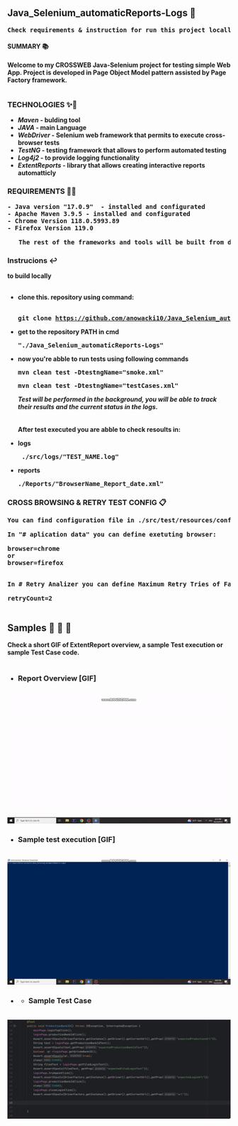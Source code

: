 ## Java_Selenium_automaticReports-Logs 📰
<pre>
<b>Check requirements & instruction for run this project locally or checkout samples bellow 🔽 <b>
</pre>
#### SUMMARY 📚

Welcome to my **CROSSWEB** Java-Selenium project for testing simple Web App.
Project is developed in **Page Object Model** pattern assisted by **Page Factory** framework.
<Pre></Pre>
### TECHNOLOGIES ✨💫
-  <b><i>Maven</b></i> -  bulding tool
-  <b><i>JAVA</b></i> -  main Language
-  <b><i>WebDriver</b></i> -  Selenium web framework that permits to execute cross-browser tests
-  <b><i>TestNG</b></i> -  testing framework that allows to perform automated testing
-  <b><i>Log4j2</b></i> -  to provide logging functionality
-  <b><i>ExtentReports</b></i>  -  library that allows creating interactive reports automatticly

</Pre>
  
### REQUIREMENTS 💂‍♂️
<pre>
- <b>Java version "17.0.9" </b> - installed and configurated
- <b>Apache Maven 3.9.5</b> - installed and configurated
- <b>Chrome Version 118.0.5993.89</b> 
- <b>Firefox Version 119.0 </b>
  
   <b>The rest of the frameworks and tools will be built from dependencies in pom.xml. </b>
</pre>

<h3>Instrucions ↩️</h3> to build locally<br></br>

- **clone this. repository using command:**
  <br></br><pre>git clone https://github.com/anowacki10/Java_Selenium_automaticReports-Logs.git</pre>
- **get to the repository PATH in cmd** <pre> "./Java_Selenium_automaticReports-Logs"</pre>
- **now you're abble to run tests using following commands** <pre>mvn clean test -DtestngName="smoke.xml"</pre> <pre>mvn clean test -DtestngName="testCases.xml"</pre>

  <i>   Test will be performed in the background, you will be able to track their results and the current status in the logs.</i> <br><br/><br>After test executed you are abble to check resoults in:</br>

- logs <pre> ./src/logs/"TEST_NAME.log"   </pre>
- reports <pre> ./Reports/"BrowserName_Report_date.xml"</pre>

### CROSS BROWSING & RETRY TEST CONFIG 📋 
<pre>
You can find configuration file in ./src/test/resources/config.properties

<b>In "# aplication data" you can define exetuting browser:</b>
  
browser=chrome
or
browser=firefox

  
<b>In # Retry Analizer you can define Maximum Retry Tries of Failed tests</b>
  
retryCount=2

</pre>



## Samples 🙈 🙉 🙊
  Check a short GIF of ExtentReport overview, a sample Test execution or sample Test Case code.
<br></br>
- ### Report Overview [GIF]
<br>![Alt Text](zzzAttachments/extentReport_overview.gif)</br>
- ### Sample test execution [GIF]
<br>![Alt Text](zzzAttachments/sampleTestExecute.gif)</br>
- - ### Sample Test Case
<br>![Alt Text](zzzAttachments/sampleTest.png)</br>
